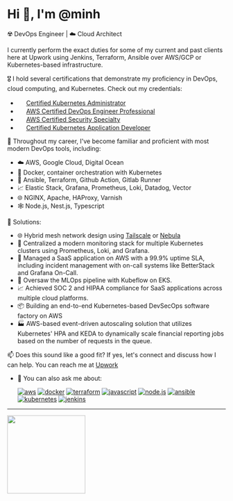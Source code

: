 # Hi 👋, I'm @minh

☢️ DevOps Engineer | ☁️ Cloud Architect

I currently perform the exact duties for some of my current and past clients here at Upwork using Jenkins, Terraform, Ansible over AWS/GCP or Kubernetes-based infrastructure.

🎖 I hold several certifications that demonstrate my proficiency in DevOps, cloud computing, and Kubernetes. Check out my credentials:

- <img src="https://images.credly.com/size/340x340/images/8b8ed108-e77d-4396-ac59-2504583b9d54/cka_from_cncfsite__281_29.png" width="16" height="16"/> [Certified Kubernetes Administrator](https://www.credly.com/badges/de52acdb-07c8-497d-984a-a077ad9aeb9f)
- <img src="https://images.credly.com/size/340x340/images/bd31ef42-d460-493e-8503-39592aaf0458/image.png" width="16" height="16"/> [AWS Certified DevOps Engineer Professional](https://www.credly.com/badges/ea6a28e0-c377-4a1b-876b-4f8373fc5089)
- <img src="https://images.credly.com/size/340x340/images/53acdae5-d69f-4dda-b650-d02ed7a50dd7/image.png" width="16" height="16"/> [AWS Certified Security Specialty](https://www.credly.com/badges/93d39f51-a733-445f-bd8d-4c846605f246)
- <img src="https://images.credly.com/size/340x340/images/f88d800c-5261-45c6-9515-0458e31c3e16/ckad_from_cncfsite.png" width="16" height="16"/> [Certified Kubernetes Application Developer](https://www.credly.com/badges/b14e0437-667e-4479-85dd-4089b1c9a7de)

🧰 Throughout my career, I've become familiar and proficient with most modern DevOps tools, including:

- ☁️ AWS, Google Cloud, Digital Ocean
- 🐳 Docker, container orchestration with Kubernetes
- 🔧 Ansible, Terraform, Github Action, Gitlab Runner
- 📈 Elastic Stack, Grafana, Prometheus, Loki, Datadog, Vector
- 🌐 NGINX, Apache, HAProxy, Varnish
- 🕸️ Node.js, Nest.js, Typescript

🚀 Solutions:
- 🌐 Hybrid mesh network design using [Tailscale](https://tailscale.com/) or [Nebula](https://www.defined.net/)
- 🚀 Centralized a modern monitoring stack for multiple Kubernetes clusters using Prometheus, Loki, and Grafana.
- 🎥 Managed a SaaS application on AWS with a 99.9% uptime SLA, including incident management with on-call systems like BetterStack and Grafana On-Call.
- 🔧 Oversaw the MLOps pipeline with Kubeflow on EKS.
- 📈 Achieved SOC 2 and HIPAA compliance for SaaS applications across multiple cloud platforms.
- 📦 Building an end-to-end Kubernetes-based DevSecOps software factory on AWS
- 🏭 AWS-based event-driven autoscaling solution that utilizes Kubernetes' HPA and KEDA to dynamically scale financial reporting jobs based on the number of requests in the queue.

📫 Does this sound like a good fit? If yes, let's connect and discuss how I can help. You can reach me at [Upwork](https://www.upwork.com/freelancers/~01099391654d0f2fa1)
- 💬 You can also ask me about:

  [![aws](https://img.shields.io/badge/-aws-orange?logo=amazonaws)](https://aws.amazon.com/)
  [![docker](https://img.shields.io/badge/-docker-blue?logo=docker)](https://docker.com/)
  [![terraform](https://img.shields.io/badge/-terraform-blueviolet?logo=terraform)](https://terraform.io/)
  [![javascript](https://img.shields.io/badge/-javascript-yellow?logo=javascript)](https://www.javascript.com/)
  [![node.js](https://img.shields.io/badge/-node.js-green?logo=nodedotjs)](https://www.nodejs.org/)
  [![ansible](https://img.shields.io/badge/-ansible-000000?logo=ansible)](https://www.ansible.com/)
  [![kubernetes](https://img.shields.io/badge/-kubernetes-326CE5?logo=kubernetes)](https://kubernetes.io/)
  [![jenkins](https://img.shields.io/badge/-jenkins-D24939?logo=jenkins)](https://www.jenkins.io/)

---

<div>
  <a href="https://github.com/luuthanhminh">
  <img height="180em" src="https://github-readme-stats.vercel.app/api/top-langs/?username=luuthanhminh&layout=compact&langs_count=6"/>
</div>
